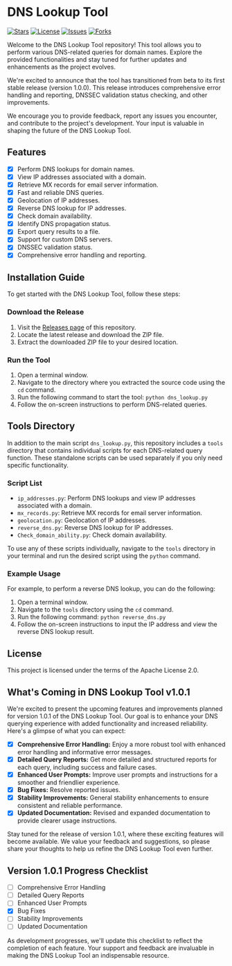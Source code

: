 # DNS Lookup Tool
[![Stars](https://img.shields.io/github/stars/Jvr2022/Dns-lookup)](https://github.com/Jvr2022/Dns-lookup/stargazers) [![License](https://img.shields.io/github/license/Jvr2022/Dns-lookup)](https://github.com/Jvr2022/Dns-lookup/blob/main/LICENSE) [![Issues](https://img.shields.io/github/issues/Jvr2022/Dns-lookup)](https://github.com/Jvr2022/Dns-lookup/issues) [![Forks](https://img.shields.io/github/forks/Jvr2022/Dns-lookup)](https://github.com/Jvr2022/Dns-lookup/network/members)

Welcome to the DNS Lookup Tool repository! This tool allows you to perform various DNS-related queries for domain names. Explore the provided functionalities and stay tuned for further updates and enhancements as the project evolves.

We're excited to announce that the tool has transitioned from beta to its first stable release (version 1.0.0). This release introduces comprehensive error handling and reporting, DNSSEC validation status checking, and other improvements.

We encourage you to provide feedback, report any issues you encounter, and contribute to the project's development. Your input is valuable in shaping the future of the DNS Lookup Tool.

## Features

- [x] Perform DNS lookups for domain names.
- [x] View IP addresses associated with a domain.
- [x] Retrieve MX records for email server information.
- [x] Fast and reliable DNS queries.
- [x] Geolocation of IP addresses.
- [x] Reverse DNS lookup for IP addresses.
- [x] Check domain availability.
- [x] Identify DNS propagation status.
- [x] Export query results to a file.
- [x] Support for custom DNS servers.
- [x] DNSSEC validation status.
- [x] Comprehensive error handling and reporting.

## Installation Guide

To get started with the DNS Lookup Tool, follow these steps:

### Download the Release

1. Visit the [Releases page](https://github.com/Jvr2022/Dns-lookup/releases) of this repository.
2. Locate the latest release and download the ZIP file.
3. Extract the downloaded ZIP file to your desired location.

### Run the Tool

1. Open a terminal window.
2. Navigate to the directory where you extracted the source code using the `cd` command.
3. Run the following command to start the tool: `python dns_lookup.py`
4. Follow the on-screen instructions to perform DNS-related queries.

## Tools Directory

In addition to the main script `dns_lookup.py`, this repository includes a `tools` directory that contains individual scripts for each DNS-related query function. These standalone scripts can be used separately if you only need specific functionality.

### Script List

- `ip_addresses.py`: Perform DNS lookups and view IP addresses associated with a domain.
- `mx_records.py`: Retrieve MX records for email server information.
- `geolocation.py`: Geolocation of IP addresses.
- `reverse_dns.py`: Reverse DNS lookup for IP addresses.
- `Check_domain_ability.py`: Check domain availability.

To use any of these scripts individually, navigate to the `tools` directory in your terminal and run the desired script using the `python` command.

### Example Usage

For example, to perform a reverse DNS lookup, you can do the following:

1. Open a terminal window.
2. Navigate to the `tools` directory using the `cd` command.
3. Run the following command: `python reverse_dns.py`
4. Follow the on-screen instructions to input the IP address and view the reverse DNS lookup result.

## License

This project is licensed under the terms of the Apache License 2.0.

## What's Coming in DNS Lookup Tool v1.0.1

We're excited to present the upcoming features and improvements planned for version 1.0.1 of the DNS Lookup Tool. Our goal is to enhance your DNS querying experience with added functionality and increased reliability. Here's a glimpse of what you can expect:

- [x] **Comprehensive Error Handling:** Enjoy a more robust tool with enhanced error handling and informative error messages.
- [x] **Detailed Query Reports:** Get more detailed and structured reports for each query, including success and failure cases.
- [x] **Enhanced User Prompts:** Improve user prompts and instructions for a smoother and friendlier experience.
- [x] **Bug Fixes:** Resolve reported issues.
- [x] **Stability Improvements:** General stability enhancements to ensure consistent and reliable performance.
- [x] **Updated Documentation:** Revised and expanded documentation to provide clearer usage instructions.

Stay tuned for the release of version 1.0.1, where these exciting features will become available. We value your feedback and suggestions, so please share your thoughts to help us refine the DNS Lookup Tool even further.

## Version 1.0.1 Progress Checklist

- [ ] Comprehensive Error Handling
- [ ] Detailed Query Reports
- [ ] Enhanced User Prompts
- [x] Bug Fixes
- [ ] Stability Improvements
- [ ] Updated Documentation

As development progresses, we'll update this checklist to reflect the completion of each feature. Your support and feedback are invaluable in making the DNS Lookup Tool an indispensable resource.
